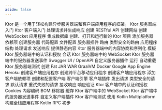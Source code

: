```yaml
---
aside: false
---
```

<topic xsi:noNamespaceSchemaLocation="https://resources.jetbrains.com/writerside/1.0/topic.v2.xsd"
       xmlns:xsi="http://www.w3.org/2001/XMLSchema-instance"
       title="欢迎"
       id="welcome">
    <section-starting-page>
        <title>Ktor 文档</title>
        <description>
            Ktor 是一个用于轻松构建异步服务器端和客户端应用程序的框架。
        </description>
        <spotlight>
            <card href="/ktor/server-create-a-new-project" summary="了解如何使用 Ktor 创建、运行和测试服务器应用程序。">
                Ktor 服务器端入门
            </card>
            <card href="/ktor/client-create-new-application" summary="了解如何使用 Ktor 创建、运行和测试客户端应用程序。">
                Ktor 客户端入门
            </card>
        </spotlight>
        <primary>
            <title>Ktor 服务器端</title>
            <card href="/ktor/server-requests-and-responses" summary="通过创建任务管理器应用程序，了解 Ktor 中的路由和请求如何工作。">
                处理请求并生成响应
            </card>
            <card href="/ktor/server-create-restful-apis" summary="了解如何使用 Ktor 构建 RESTful API。本教程涵盖了在实际示例上的设置、路由和测试。">创建 RESTful API</card>
            <card href="/ktor/server-create-website" summary="了解如何使用 Kotlin、Ktor 和 Thymeleaf 模板构建网站。">创建网站</card>
            <card href="/ktor/server-create-websocket-application" summary="了解如何利用 WebSocket 的强大功能来发送和接收内容。">
                创建 WebSocket 应用程序
            </card>
            <card href="/ktor/server-integrate-database" summary="了解使用 Exposed SQL 库将 Ktor 服务连接到数据库版本库的过程。">集成数据库</card>
        </primary>
        <misc>
            <links narrow="true">
                <group>
                    <title>服务器配置</title>
                    <Links href="/ktor/server-create-a-new-project" summary="了解如何使用 Ktor 打开、运行和测试服务器应用程序。">创建、打开和运行新的 Ktor 项目</Links>
                    <Links href="/ktor/server-dependencies" summary="了解如何将 Ktor 服务器依赖项添加到现有 Gradle/Maven 项目。">添加服务器依赖项</Links>
                    <Links href="/ktor/server-create-and-configure" summary="了解如何根据应用程序部署需求创建服务器。">创建服务器</Links>
                    <Links href="/ktor/server-configuration-code" summary="了解如何在代码中配置各种服务器参数。">代码配置</Links>
                    <Links href="/ktor/server-configuration-file" summary="了解如何在配置文件中配置各种服务器参数。">文件配置</Links>
                    <Links href="/ktor/server-plugins" summary="插件提供常见功能，例如序列化、内容编码、压缩等。">服务器插件</Links>
                </group>
                <group>
                    <title>路由</title>
                    <Links href="/ktor/server-routing" summary="路由是用于处理服务器应用程序中传入请求的核心插件。">路由</Links>
                    <Links href="/ktor/server-resources" summary="Resources 插件允许您实现类型安全的路由。">类型安全的路由</Links>
                    <Links href="/ktor/server-application-structure" summary="了解如何构建应用程序，以在应用程序增长时保持其可维护性。">应用程序结构</Links>
                    <Links href="/ktor/server-requests" summary="了解如何在路由处理器内部处理传入请求。">处理请求</Links>
                    <Links href="/ktor/server-responses" summary="了解如何发送不同类型的响应。">发送响应</Links>
                    <Links href="/ktor/server-static-content" summary="了解如何提供静态内容，例如样式表、脚本、图像等。">提供静态内容</Links>
                </group>
                <group>
                    <title>插件</title>
                    <Links href="/ktor/server-serialization" summary="ContentNegotiation 插件主要有两个目的：协商客户端和服务器之间的媒体类型，以及以特定格式序列化/反序列化内容。">Ktor 服务器端中的内容协商和序列化</Links>
                    <Links href="/ktor/server-templating" summary="了解如何使用 HTML/CSS 或 JVM 模板引擎构建视图。">模板</Links>
                    <Links href="/ktor/server-auth" summary="Authentication 插件处理 Ktor 中的认证和授权。">Ktor 服务器端中的认证和授权</Links>
                    <Links href="/ktor/server-sessions" summary="Sessions 插件提供了一种在不同 HTTP 请求之间持久化数据的机制。">会话</Links>
                    <Links href="/ktor/server-websockets" summary="Websockets 插件允许您在服务器和客户端之间创建多向通信会话。">Ktor 服务器端中的 WebSocket</Links>
                    <Links href="/ktor/server-server-sent-events" summary="SSE 插件允许服务器通过 HTTP 连接向客户端发送基于事件的更新。">Ktor 服务器端中的服务器发送事件</Links>
                    <Links href="/ktor/server-swagger-ui" summary="SwaggerUI 插件允许您为项目生成 Swagger UI。">Swagger UI</Links> / <Links href="/ktor/server-openapi" summary="OpenAPI 插件允许您为项目生成 OpenAPI 文档。">OpenAPI</Links>
                    <Links href="/ktor/server-custom-plugins" summary="了解如何创建自己的自定义插件。">自定义服务器插件</Links>
                </group>
                <group>
                    <title>运行、调试和测试</title>
                    <Links href="/ktor/server-run" summary="了解如何运行服务器 Ktor 应用程序。">运行</Links>
                    <Links href="/ktor/server-auto-reload" summary="了解如何使用自动重载在代码更改时重新加载应用程序类。">自动重载</Links>
                    <Links href="/ktor/server-testing" summary="了解如何使用专用测试引擎测试服务器应用程序。">Ktor 服务器端测试</Links>
                </group>
                <group>
                    <title>部署</title>
                    <Links href="/ktor/server-fatjar" summary="了解如何使用 Ktor Gradle 插件创建和运行可执行的 fat JAR。">创建 Fat JAR</Links>
                    <Links href="/ktor/server-war" summary="了解如何使用 WAR 归档在 Servlet 容器中运行和部署 Ktor 应用程序。">WAR</Links>
                    <Links href="/ktor/graalvm" summary="了解如何在不同平台上使用 GraalVM 创建原生镜像。">GraalVM</Links>
                    <Links href="/ktor/docker" summary="了解如何将应用程序部署到 Docker 容器。">Docker</Links>
                    <Links href="/ktor/google-app-engine" summary="了解如何将项目部署到 Google App Engine 标准环境。">Google App Engine</Links>
                    <Links href="/ktor/heroku" summary="了解如何准备 Ktor 应用程序并将其部署到 Heroku。">Heroku</Links>
                </group>
            </links>
            <cards>
                <title>Ktor 客户端</title>
                <card href="/ktor/client-create-new-application" summary="使用 Ktor 创建客户端应用程序。">
                    创建客户端应用程序
                </card>
                <card href="/ktor/client-create-multiplatform-application" summary="创建 Kotlin 多平台移动应用程序，并了解如何使用 Ktor 客户端发送请求和接收响应。">
                    创建跨平台移动应用程序
                </card>
            </cards>
            <links narrow="true">
                <group>
                    <title>客户端设置</title>
                    <Links href="/ktor/client-create-new-application" summary="创建您的第一个客户端应用程序，用于发送请求和接收响应。">创建客户端应用程序</Links>
                    <Links href="/ktor/client-dependencies" summary="了解如何将客户端依赖项添加到现有项目。">添加客户端依赖项</Links>
                    <Links href="/ktor/client-create-and-configure" summary="了解如何创建和配置 Ktor 客户端。">创建和配置客户端</Links>
                    <Links href="/ktor/client-engines" summary="了解处理网络请求的引擎。">客户端引擎</Links>
                    <Links href="/ktor/client-plugins" summary="了解提供常见功能（例如日志记录、序列化、授权等）的插件。">客户端插件</Links>
                </group>
                <group>
                    <title>请求</title>
                    <Links href="/ktor/client-requests" summary="了解如何发出请求并指定各种请求参数：请求 URL、HTTP 方法、请求头和请求体。">发出请求</Links>
                    <Links href="/ktor/client-resources" summary="了解如何使用 Resources 插件发出类型安全的请求。">类型安全的请求</Links>
                    <Links href="/ktor/client-default-request" summary="DefaultRequest 插件允许您为所有请求配置默认参数。">默认请求</Links>
                    <Links href="/ktor/client-request-retry" summary="HttpRequestRetry 插件允许您配置失败请求的重试策略。">重试失败的请求</Links>
                </group>
                <group>
                    <title>响应</title>
                    <Links href="/ktor/client-responses" summary="了解如何接收响应、获取响应体以及获取响应参数。">接收响应</Links>
                    <Links href="/ktor/client-response-validation" summary="了解如何根据响应的状态码验证响应。">响应验证</Links>
                </group>
                <group>
                    <title>插件</title>
                    <Links href="/ktor/client-auth" summary="Auth 插件处理客户端应用程序中的认证和授权。">Ktor 客户端中的认证和授权</Links>
                    <Links href="/ktor/client-cookies" summary="HttpCookies 插件自动处理 Cookie，并将它们保存在存储中，以便在调用之间使用。">Cookies</Links>
                    <Links href="/ktor/client-content-encoding" summary="ContentEncoding 插件允许您启用指定的压缩算法（例如“gzip”和“deflate”）并配置其设置。">内容编码</Links>
                    <Links href="/ktor/client-bom-remover" summary="BOMRemover 插件允许您从响应体中删除字节顺序标记（BOM）。">BOM 移除器</Links>
                    <Links href="/ktor/client-caching" summary="HttpCache 插件允许您将先前获取的资源保存在内存缓存或持久缓存中。">缓存</Links>
                    <Links href="/ktor/client-websockets" summary="Websockets 插件允许您在服务器和客户端之间创建多向通信会话。">Ktor 客户端中的 WebSocket</Links>
                    <Links href="/ktor/client-server-sent-events" summary="SSE 插件允许客户端通过 HTTP 连接从服务器接收基于事件的更新。">Ktor 客户端中的服务器发送事件</Links>
                    <Links href="/ktor/client-custom-plugins" summary="了解如何创建自己的自定义客户端插件。">自定义客户端插件</Links>
                </group>
                <group>
                    <title>测试</title>
                    <Links href="/ktor/client-testing" summary="了解如何使用 MockEngine 通过模拟 HTTP 调用来测试您的客户端。">Ktor 客户端测试</Links>
                </group>
            </links>
            <cards>
                <title>集成</title>
                <card href="/ktor//ktor/full-stack-development-with-kotlin-multiplatform" summary="了解如何使用 Kotlin 和 Ktor 开发跨平台全栈应用程序。">使用 Kotlin Multiplatform 构建全栈应用程序</card>
                <card href="/ktor//ktor/tutorial-first-steps-with-kotlin-rpc" summary="了解如何使用 Kotlin RPC 和 Ktor 创建您的第一个应用程序。">Kotlin RPC 初步</card>
            </cards>
        </misc>
    </section-starting-page>
</topic>